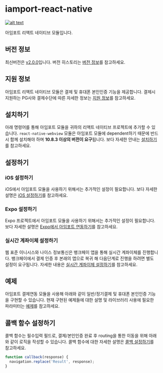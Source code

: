 # iamport-react-native
[![alt text](https://img.shields.io/npm/v/iamport-react-native)](https://www.npmjs.com/package/iamport-react-native)

아임포트 리액트 네이티브 모듈입니다.

## 버전 정보
최신버전은 [v2.0.0](https://github.com/iamport/iamport-react-native/tree/v2.0.0)입니다.
버전 히스토리는 [버전 정보](./manuals/VERSION.md)를 참고하세요.

## 지원 정보
아임포트 리액트 네이티브 모듈은 결제 및 휴대폰 본인인증 기능을 제공합니다.
결제시 지원하는 PG사와 결제수단에 따른 자세한 정보는 [지원 정보](./manuals/SUPPORT.md)를 참고하세요.

## 설치하기
아래 명령어를 통해 아임포트 모듈을 귀하의 리액트 네이티브 프로젝트에 추가할 수 있습니다.
`react-native-webview` 모듈은 아임포트 모듈에 dependent하기 때문에 반드시 함께 설치해야 하며 **10.8.3 이상의 버전이 요구**됩니다.
보다 자세한 안내는 [설치하기](./manuals/INSTALL.md)를 참고하세요.

## 설정하기
### iOS 설정하기
iOS에서 아임포트 모듈을 사용하기 위해서는 추가적인 설정이 필요합니다.
보다 자세한 설명은 [iOS 설정하기](./manuals/SETTING.md)를 참고하세요.

### Expo 설정하기
Expo 프로젝트에서 아임포트 모듈을 사용하기 위해서는 추가적인 설정이 필요합니다.
보다 자세한 설명은 [Expo에서 아임포트 연동하기](./manuals/EXPO.md)를 참고하세요.

### 실시간 계좌이체 설정하기
웹 표준 이니시스와 나이스 정보통신은 뱅크페이 앱을 통해 실시간 계좌이체를 진행합니다.
뱅크페이에서 결제 인증 후 본래의 앱으로 복귀 해 다음단계로 진행을 하려면 별도 설정이 요구됩니다.
자세한 내용은 [실시간 계좌이체 설정하기](./manuals/TRANS.md)를 참고하세요.

## 예제
아임포트 결제연동 모듈을 사용해 아래와 같이 일반/정기결제 및 휴대폰 본인인증 기능을 구현할 수 있습니다.
현재 구현된 예제들에 대한 설명 및 라이브러리 사용에 필요한 파라미터는 [예제](./manuals/EXAMPLE.md)를 참고하세요.

## 콜백 함수 설정하기
콜백 함수는 필수입력 필드로, 결제/본인인증 완료 후 routing을 통한 이동을 위해 아래와 같이 로직을 작성할 수 있습니다.
콜백 함수에 대한 자세한 설명은 [콜백 설정하기](./manuals/CALLBACK.md)를 참고하세요.
```js
function callback(response) {
  navigation.replace('Result', response);
}
```
